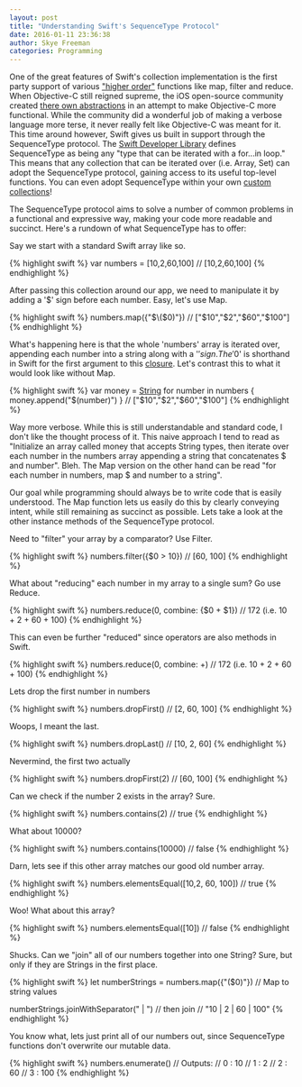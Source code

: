 ```yaml
---
layout: post 
title: "Understanding Swift's SequenceType Protocol" 
date: 2016-01-11 23:36:38 
author: Skye Freeman 
categories: Programming
---
```


One of the great features of Swift's collection implementation is the first party support of various ["higher order"][higherOrderFunctionsLink] functions like map, filter and reduce.  When Objective-C still reigned supreme, the iOS open-source community created [there own abstractions][objectiveSugarLink] in an attempt to make Objective-C more functional.  While the community did a wonderful job of making a verbose language more terse, it never really felt like Objective-C was meant for it.  This time around however, Swift gives us built in support through the SequenceType protocol.  The [Swift Developer Library][swiftDeveloperLibraryLink] defines SequenceType as being any "type that can be iterated with a for...in loop."  This means that any collection that can be iterated over (i.e. Array, Set) can adopt the SequenceType protocol, gaining access to its useful top-level functions.  You can even adopt SequenceType within your own [custom collections][adoptingSequenceTypeLink]! 

The SequenceType protocol aims to solve a number of common problems in a functional and expressive way, making your code more readable and succinct. Here's a rundown of what SequenceType has to offer:

Say we start with a standard Swift array like so.

{% highlight swift %}
var numbers = [10,2,60,100]
// [10,2,60,100]
{% endhighlight %}

After passing this collection around our app, we need to manipulate it by adding a '$' sign before each number.  Easy, let's use Map.

{% highlight swift %}
numbers.map({"$\($0)"})
// ["$10","$2","$60","$100"]
{% endhighlight %}

What's happening here is that the whole 'numbers' array is iterated over, appending each number into a string along with a '$' sign.  The '$0' is shorthand in Swift for the first argument to this [closure][closureLink].  Let's contrast this to what it would look like without Map.

{% highlight swift %}
var money = [String]()
for number in numbers {
    money.append("$\(number)")
}
// ["$10","$2","$60","$100"]
{% endhighlight %}

Way more verbose.  While this is still understandable and standard code, I don't like the thought process of it.  This naive approach I tend to read as "Initialize an array called money that accepts String types, then iterate over each number in the numbers array appending a string that concatenates $ and number". Bleh.  The Map version on the other hand can be read "for each number in numbers, map $ and number to a string".

Our goal while programming should always be to write code that is easily understood. The Map function lets us easily do this by clearly conveying intent, while still remaining as succinct as possible. Lets take a look at the other instance methods of the SequenceType protocol.

Need to "filter" your array by a comparator?  Use Filter.

{% highlight swift %}
numbers.filter({$0 > 10})
// [60, 100]
{% endhighlight %}

What about "reducing" each number in my array to a single sum?  Go use Reduce.

{% highlight swift %}
numbers.reduce(0, combine: {$0 + $1})
// 172 (i.e. 10 + 2 + 60 + 100)
{% endhighlight %}

This can even be further "reduced" since operators are also methods in Swift.

{% highlight swift %}
numbers.reduce(0, combine: +)
// 172 (i.e. 10 + 2 + 60 + 100)
{% endhighlight %}

Lets drop the first number in numbers

{% highlight swift %}
numbers.dropFirst()
// [2, 60, 100]
{% endhighlight %}

Woops, I meant the last.

{% highlight swift %}
numbers.dropLast()
// [10, 2, 60]
{% endhighlight %}

Nevermind, the first two actually

{% highlight swift %}
numbers.dropFirst(2)
// [60, 100]
{% endhighlight %}

Can we check if the number 2 exists in the array? Sure.

{% highlight swift %}
numbers.contains(2)
// true
{% endhighlight %}

What about 10000?

{% highlight swift %}
numbers.contains(10000)
// false
{% endhighlight %}

Darn, lets  see if this other array matches our good old number array.

{% highlight swift %}
numbers.elementsEqual([10,2, 60, 100])
// true
{% endhighlight %}

Woo! What about this array?

{% highlight swift %}
numbers.elementsEqual([10])
// false
{% endhighlight %}

Shucks. Can we "join" all of our numbers together into one String?  Sure, but only if they are Strings in the first place.

{% highlight swift %}
let numberStrings = numbers.map({"\($0)"}) // Map to string values

numberStrings.joinWithSeparator(" | ")     // then join
// "10 | 2 | 60 | 100"
{% endhighlight %}

You know what, lets just print all of our numbers out, since SequenceType functions don't overwrite our mutable data.

{% highlight swift %}
numbers.enumerate()
// Outputs:
// 0 : 10
// 1 : 2
// 2 : 60
// 3 : 100
{% endhighlight %}

[higherOrderFunctionsLink]: https://en.wikipedia.org/wiki/Higher-order_function
[objectiveSugarLink]: https://github.com/supermarin/objectivesugar
[swiftDeveloperLibraryLink]: https://developer.apple.com/library/tvos/documentation/Swift/Reference/Swift_SequenceType_Protocol/index.html#//apple_ref/swift/intfm/SequenceType/s:FeRq_Ss12SequenceTypeqqq_S_9GeneratorSs13GeneratorType7ElementS__SsS_7flattenuRq_S_qqq_S_9GeneratorS0_7ElementS__Fq_FT_GVSs15FlattenSequenceq__
[adoptingSequenceTypeLink]: http://kelan.io/2015/swift-adopting-sequencetype/
[closureLink]: https://developer.apple.com/library/ios/documentation/Swift/Conceptual/Swift_Programming_Language/Closures.html